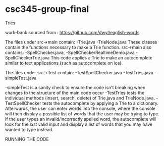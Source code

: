 # csc345-group-final
Tries

work-bank sourced from : https://github.com/dwyl/english-words

The files under src->main contain:
-Trie.java
-TrieNode.java 
These classes contain the functions necessary to make a Trie function. src->main also contains:
-SpellChecker.java, 
-SpellCheckerRealtimeDemo.java
-SpellCheckerTrie.java 
This code applies a Trie to make an autocomplete similar to text applications (such as autocomplete on ios).

The files under src->Test contain:
-TestSpellChecker.java
-TestTries.java
-simpleTest.java

-simpleTest is a sanity check to ensure the code isn't breaking when changes to the structure of the main code occur
-TestTries tests the individual methods (insert, search, delete) of Trie.java and TrieNode.java. 
-TestSpellChecker tests the autocomplete by applying a Trie to a dictionary. Afterwards, the user can enter words into the console, where the console will then display a possible list of words that the user may be trying to type. If the user types an invalid/incorrectly spelled word, the autocomplete will look for the last valid input and display a list of words that you may have wanted to type instead.

RUNNING THE CODE

